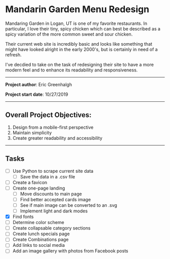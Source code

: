 # Mandarin Garden Menu Redesign

Mandaring Garden in Logan, UT is one of my favorite restaurants. In particular, I love their tiny, spicy chicken which can best be described as a spicy variation of the more common sweet and sour chicken.

Their current web site is incredibly basic and looks like something that might have looked alright in the early 2000's, but is certainly in need of a refresh.

I've decdied to take on the task of redesigning their site to have a more modern feel and to enhance its readability and responsiveness.

---

**Project author**: Eric Greenhalgh

**Project start date**: 10/27/2019

---

## Overall Project Objectives:

1. Design from a mobile-first perspective
1. Maintain simplicity
1. Create greater readability and accessibility

---

## Tasks

- [ ] Use Python to scrape current site data
  - [ ] Save the data in a .csv file
- [ ] Create a favicon
- [ ] Create one-page landing
  - [ ] Move discounts to main page
  - [ ] Find better accepted cards image
  - [ ] See if main image can be converted to an .svg
  - [ ] Implement light and dark modes
- [x] Find fonts
- [ ] Determine color scheme
- [ ] Create collapsable category sections
- [ ] Create lunch specials page
- [ ] Create Combinations page
- [ ] Add links to social media
- [ ] Add an image gallery with photos from Facebook posts
